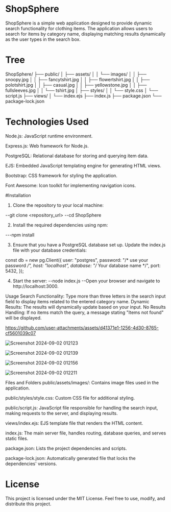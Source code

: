 # ShopSphere
ShopSphere is a simple web application designed to provide dynamic search functionality for clothing items. The application allows users to search for items by category name, displaying matching results dynamically as the user types in the search box.

# Tree

ShopSphere/
├── public/
│   ├── assets/
│   │   └── images/
│   │       ├── snoopy.jpg
│   │       ├── fancytshirt.jpg
│   │       ├── flowertshirt.jpg
│   │       ├── polotshirt.jpg
│   │       ├── casual.jpg
│   │       ├── yellowstone.jpg
│   │       ├── fullsleeves.jpg
│   │       └── tshirt.jpg
│   ├── styles/
│   │   └── style.css
│   └── script.js
├── views/
│   └── index.ejs
├── index.js
├── package.json
└── package-lock.json


# Technologies Used

Node.js: JavaScript runtime environment.

Express.js: Web framework for Node.js.

PostgreSQL: Relational database for storing and querying item data.

EJS: Embedded JavaScript templating engine for generating HTML views.

Bootstrap: CSS framework for styling the application.

Font Awesome: Icon toolkit for implementing navigation icons.



#Installation

1. Clone the repository to your local machine:

--git clone <repository_url>
--cd ShopSphere


2. Install the required dependencies using npm:

---npm install


3. Ensure that you have a PostgreSQL database set up. Update the index.js file with your database credentials:

const db = new pg.Client({
    user: "postgres",
    password: "/* use your password */",
    host: "localhost",
    database: "/* Your database name */",
    port: 5432,
});


4. Start the server:
--node index.js
--Open your browser and navigate to http://localhost:3000.

Usage
Search Functionality: Type more than three letters in the search input field to display items related to the entered category name.
Dynamic Results: The results will dynamically update based on your input.
No Results Handling: If no items match the query, a message stating "Items not found" will be displayed.

https://github.com/user-attachments/assets/d41371e1-1256-4d30-8765-cf5601039c07


![Screenshot 2024-09-02 012123](https://github.com/user-attachments/assets/98c3879a-752f-4212-885e-abfbbe2dbdfa)

![Screenshot 2024-09-02 012139](https://github.com/user-attachments/assets/1599e12a-fd86-40fb-a84b-d8c407f5ab8c)


![Screenshot 2024-09-02 012156](https://github.com/user-attachments/assets/31ec5331-9b92-4718-8bc6-71c9199e4e0d)

![Screenshot 2024-09-02 012211](https://github.com/user-attachments/assets/51e4c888-e601-48ee-871d-d9c4bdc4f5cb)


Files and Folders
public/assets/images/: Contains image files used in the application.

public/styles/style.css: Custom CSS file for additional styling.

public/script.js: JavaScript file responsible for handling the search input, making requests to the server, and displaying results.

views/index.ejs: EJS template file that renders the HTML content.

index.js: The main server file, handles routing, database queries, and serves static files.

package.json: Lists the project dependencies and scripts.

package-lock.json: Automatically generated file that locks the dependencies' versions.

# License

This project is licensed under the MIT License. Feel free to use, modify, and distribute this project.








